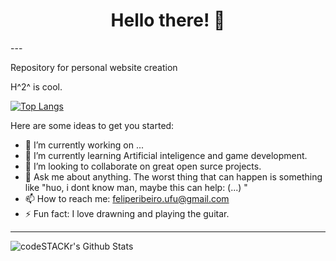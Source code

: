 <h1 align="center"> Hello there! 🚀 </h1>
---

Repository for personal website creation

H^2^  is cool.


[![Top Langs](https://github-readme-stats.vercel.app/api/top-langs/?username=feliperibeiroufu&hide=html&count_private=true)](https://github.com/anuraghazra/github-readme-stats)

Here are some ideas to get you started:

- 🔭 I’m currently working on ...
- 🌱 I’m currently learning Artificial inteligence and game development.
- 👯 I’m looking to collaborate on great open surce projects. 
- 💬 Ask me about anything. The worst thing that can happen is something like "huo, i dont know man, maybe this can help: (...) "
- 📫 How to reach me: feliperibeiro.ufu@gmail.com
- ⚡ Fun fact: I love drawning and playing the guitar.

---

<img align="left" alt="codeSTACKr's Github Stats" src="https://github-readme-stats.vercel.app/api?username=feliperibeiroufu&show_icons=true&hide_border=true&count_private=true" />




